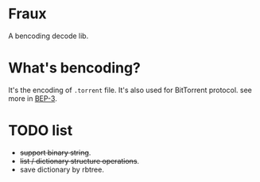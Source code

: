 # Fraux
A bencoding decode lib.

# What's bencoding?
It's the encoding of `.torrent` file. It's also used for BitTorrent protocol. see more in [BEP-3](https://www.bittorrent.org/beps/bep_0003.html).

# TODO list
- ~~support binary string~~.
- ~~list / dictionary structure operations~~.
- save dictionary by rbtree.
